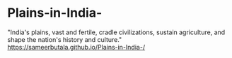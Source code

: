 # Plains-in-India-
"India's plains, vast and fertile, cradle civilizations, sustain agriculture, and shape the nation's history and culture."
https://sameerbutala.github.io/Plains-in-India-/
